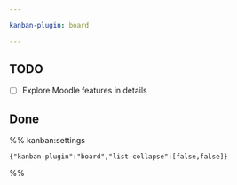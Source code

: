```yaml
---

kanban-plugin: board

---
```


## TODO

- [ ] Explore Moodle features in details


## Done





%% kanban:settings
```
{"kanban-plugin":"board","list-collapse":[false,false]}
```
%%